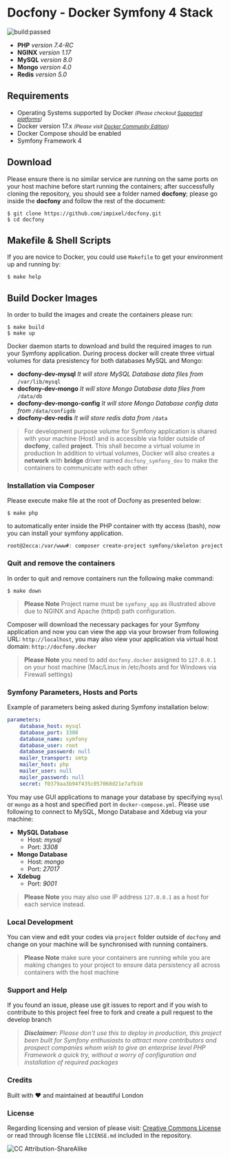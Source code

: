 # Docfony - Docker Symfony 4 Stack
<p><img src="https://travis-ci.org/neg0/docfony.svg?branch=master" alt="build:passed"></p>

* **PHP** _version 7.4-RC_
* **NGINX** _version 1.17_
* **MySQL** _version 8.0_
* **Mongo** _version 4.0_
* **Redis** _version 5.0_

## Requirements 
* Operating Systems supported by Docker _<small>(Please checkout <a href="https://docs.docker.com/engine/installation/#supported-platforms" target="_blank">Supported platforms</a>)</small>_
* Docker version 17.x _<small>(Please visit <a href="https://www.docker.com/community-edition" target="_blank">Docker Community Edition</a>)</small>_
* Docker Compose should be enabled
* Symfony Framework 4

## Download
Please ensure there is no similar service are running on the same ports on your host machine before 
start running the containers; after successfully cloning the repository, you should see a folder named **docfony**; 
please go inside the **docfony** and follow the rest of the document:

    $ git clone https://github.com/impixel/docfony.git
    $ cd docfony

## Makefile & Shell Scripts
If you are novice to Docker, you could use `Makefile` to get your environment up and running by:

    $ make help

## Build Docker Images
In order to build the images and create the containers please run:

    $ make build
    $ make up

Docker daemon starts to download and build the required images to run your Symfony application. During process docker will create three virtual volumes for data presistency for both databases MySQL and Mongo:
* __docfony-dev-mysql__ _It will store MySQL Database data files from_ `/var/lib/mysql` 
* __docfony-dev-mongo__ _It will store Mongo Database data files from_ `/data/db`
* __docfony-dev-mongo-config__ _It will store Mongo Database config data from_ `/data/configdb`
* __docfony-dev-redis__ _It will store redis data from_ `/data`

> For development purpose volume for Symfony application is shared with your machine (Host) and is accessible via folder outside of **docfony**, called **project**.
This shall become a virtual volume in production
In addition to virtual volumes, Docker will also creates a **network** with **bridge** driver
named `docfony_symfony_dev` to make the containers to communicate with each other

### Installation via Composer
Please execute make file at the root of Docfony as presented below:

    $ make php

to automatically enter inside the PHP container with tty access (bash), now you can install
your symfony application.

    root@2ecca:/var/www#: composer create-project symfony/skeleton project

### Quit and remove the containers
In order to quit and remove containers run the following make command:

    $ make down

>**Please Note** Project name must be `symfony_app` as illustrated above due to NGINX and Apache (httpd) path configuration.

Composer will download the necessary packages for your Symfony application and now you can view the app via your browser from following URL:
`http://localhost`, you may also view your application via virtual host domain: `http://docfony.docker`
>**Please Note** you need to add `docfony.docker` assigned to `127.0.0.1`  on your host machine (Mac/Linux in /etc/hosts and for Windows via Firewall settings)


### Symfony Parameters, Hosts and Ports
Example of parameters being asked during Symfony installation below:
```yml
parameters:
    database_host: mysql
    database_port: 3308
    database_name: symfony
    database_user: root
    database_password: null
    mailer_transport: smtp
    mailer_host: php
    mailer_user: null
    mailer_password: null
    secret: f0379aa3b94f435c057060d21e7afb10
```
You may use GUI applications to manage your database by specifying `mysql` or `mongo` as a host and specified port in `docker-compose.yml`. Please use following to connect to MySQL, Mongo Database and Xdebug via your machine:

* __MySQL Database__
    * Host: _mysql_
    * Port: _3308_
* __Mongo Database__
    * Host: _mongo_
    * Port: _27017_
* __Xdebug__
    * Port: _9001_

> **Please Note** you may also use IP address `127.0.0.1` as a host for each service instead.

### Local Development
You can view and edit your codes via `project` folder outside of `docfony` and change on your machine will be synchronised with running containers.
>**Please Note** make sure your containers are running while you are making changes to your project to ensure data persistency all across containers with the host machine 


### Support and Help
If you found an issue, please use git issues to report and if you wish to contribute to this project feel free to fork and create a pull request to the develop branch
>_**Disclaimer:** Please don't use this to deploy in production, this project been built for Symfony enthusiasts to attract more contributors and prospect companies whom wish to give an enterprise level PHP Framework a quick try, without a worry of configuration and installation of required packages_

### Credits
Built with :heart: and maintained at beautiful London

### License
Regarding licensing and version of please visit: [Creative Commons License](https://creativecommons.org/licenses/by-sa/4.0/) or read through license file `LICENSE.md` included in the repository.

![CC Attribution-ShareAlike](https://licensebuttons.net/l/by-sa/3.0/88x31.png)